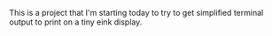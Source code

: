 This is a project that I'm starting today to try to get simplified terminal output to print on a tiny eink display.
